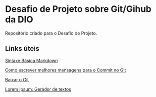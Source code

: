 # Desafio de Projeto sobre Git/Gihub da DIO
Repositório criado para o Desafio de Projeto.

## Links úteis
[Sintaxe Básica Markdown](https://www.markdownguide.org/basic-syntax/)

[Como escrever melhores mensagens para o Commit no Git](https://www.freecodecamp.org/news/how-to-write-better-git-commit-messages/)

[Baixar o Git](https://git-scm.com/)

[Lorem Ipsum: Gerador de textos](https://lipsum.com/feed/html)
